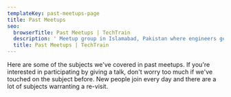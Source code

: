 ```yaml
---
templateKey: past-meetups-page
title: Past Meetups
seo:
  browserTitle: Past Meetups | TechTrain
  description: ' Meetup group in Islamabad, Pakistan where engineers get together to learn and meet others in the community.'
  title: Past Meetups | TechTrain
---
```


Here are some of the subjects we've covered in past meetups. If you're interested in participating by giving a talk, don't worry too much if we've touched on the subject before. New people join every day and there are a lot of subjects warranting a re-visit.
